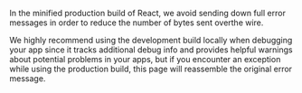 <Intro>

In the minified production build of React, we avoid sending down full error messages in order to reduce the number of bytes sent overthe wire.

</Intro>


We highly recommend using the development build locally when debugging your app since it tracks additional debug info and provides helpful warnings about potential problems in your apps, but if you encounter an exception while using the production build, this page will reassemble the original error message.


<ErrorDecoder />
